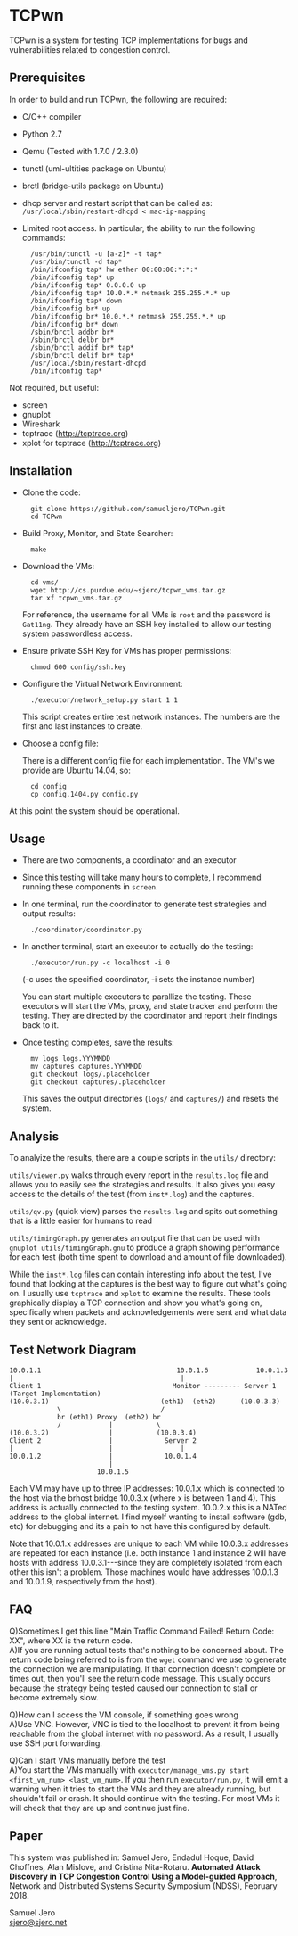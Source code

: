 TCPwn
==========================================

TCPwn is a system for testing TCP implementations for bugs and vulnerabilities related to congestion control.

## Prerequisites
In order to build and run TCPwn, the following are required:
* C/C++ compiler
* Python 2.7
* Qemu (Tested with 1.7.0 / 2.3.0)
* tunctl (uml-ultities package on Ubuntu)
* brctl (bridge-utils package on Ubuntu)
* dhcp server and restart script that can be called as: `/usr/local/sbin/restart-dhcpd < mac-ip-mapping`
* Limited root access. In particular, the ability to run the following commands:

		/usr/bin/tunctl -u [a-z]* -t tap*
		/usr/bin/tunctl -d tap*
		/bin/ifconfig tap* hw ether 00:00:00:*:*:*
		/bin/ifconfig tap* up
		/bin/ifconfig tap* 0.0.0.0 up
		/bin/ifconfig tap* 10.0.*.* netmask 255.255.*.* up
		/bin/ifconfig tap* down
		/bin/ifconfig br* up
		/bin/ifconfig br* 10.0.*.* netmask 255.255.*.* up
		/bin/ifconfig br* down
		/sbin/brctl addbr br*
		/sbin/brctl delbr br*
		/sbin/brctl addif br* tap*
		/sbin/brctl delif br* tap*
		/usr/local/sbin/restart-dhcpd
		/bin/ifconfig tap*

Not required, but useful:
* screen
* gnuplot
* Wireshark
* tcptrace (http://tcptrace.org)
* xplot for tcptrace (http://tcptrace.org)

## Installation
* Clone the code:

		git clone https://github.com/samueljero/TCPwn.git
		cd TCPwn

* Build Proxy, Monitor, and State Searcher:

		make

* Download the VMs:

		cd vms/
		wget http://cs.purdue.edu/~sjero/tcpwn_vms.tar.gz
		tar xf tcpwn_vms.tar.gz

	 For reference, the username for all VMs is `root` and the password is `Gat11ng`. They already have an SSH key installed to allow our testing system passwordless access.

* Ensure private SSH Key for VMs has proper permissions:

		chmod 600 config/ssh.key

* Configure the Virtual Network Environment:

		./executor/network_setup.py start 1 1

	This script creates entire test network instances. The numbers are the first and last instances to create.

* Choose a config file:

	There is a different config file for each implementation. The VM's we provide are Ubuntu 14.04, so:

		cd config
		cp config.1404.py config.py

At this point the system should be operational.

## Usage

* There are two components, a coordinator and an executor

* Since this testing will take many hours to complete, I recommend running these components in `screen`.

* In one terminal, run the coordinator to generate test strategies and output results:

		./coordinator/coordinator.py

* In another terminal, start an executor to actually do the testing:

		./executor/run.py -c localhost -i 0

	(-c uses the specified coordinator, -i sets the instance number)

	You can start multiple executors to parallize the testing. These executors will start the VMs, proxy, and state tracker and perform the testing. They are directed by the coordinator and report their findings back to it.

* Once testing completes, save the results:

		mv logs logs.YYYMMDD
		mv captures captures.YYYMMDD
		git checkout logs/.placeholder
		git checkout captures/.placeholder

	This saves the output directories (`logs/` and `captures/`) and resets the system.


## Analysis

To analyize the results, there are a couple scripts in the `utils/` directory:

`utils/viewer.py` walks through every report in the `results.log` file and allows you to easily see the strategies and results. It also gives you easy access to the details of the test (from `inst*.log`) and the captures.

`utils/qv.py` (quick view) parses the `results.log` and spits out something that is a little easier for humans to read

`utils/timingGraph.py` generates an output file that can be used with `gnuplot utils/timingGraph.gnu` to produce a graph showing performance for each test (both time spent to download and amount of file downloaded).

While the `inst*.log` files can contain interesting info about the test, I've found that looking at the captures is the best way to figure out what's going on. I usually use `tcptrace` and `xplot` to examine the results. These tools graphically display a TCP connection and show you what's going on, specifically when packets and acknowledgements were sent and what data they sent or acknowledge.



## Test Network Diagram

    10.0.1.1                                  10.0.1.6            10.0.1.3
    |                                          |                     |
    Client 1                                 Monitor --------- Server 1 (Target Implementation)
    (10.0.3.1)                            (eth1)  (eth2)      (10.0.3.3)
                \                         /
                br (eth1) Proxy  (eth2) br
                /            |           \
    (10.0.3.2)               |           (10.0.3.4)
    Client 2                 |             Server 2
    |                        |                 |
    10.0.1.2                 |             10.0.1.4
                             |
                          10.0.1.5

Each VM may have up to three IP addresses:
10.0.1.x which is connected to the host via the brhost bridge
10.0.3.x (where x is between 1 and 4). This address is actually connected to the testing system.
10.0.2.x this is a NATed address to the global internet. I find myself wanting to install software (gdb, etc) for debugging and its a pain to not have this configured by default.

Note that 10.0.1.x addresses are unique to each VM while 10.0.3.x addresses are repeated for each instance (i.e. both instance 1 and instance 2 will have hosts with address 10.0.3.1---since they are completely isolated from each other this isn't a problem. Those machines would have addresses 10.0.1.3 and 10.0.1.9, respectively from the host).



## FAQ

Q)Sometimes I get this line "Main Traffic Command Failed! Return Code: XX", where XX is the return code.  
A)If you are running actual tests that's nothing to be concerned about. The return code being referred to is from the `wget` command we use to generate the connection we are manipulating. If that connection doesn't complete or times out, then you'll see the return code message. This usually occurs because the strategy being tested caused our connection to stall or become extremely slow.

Q)How can I access the VM console, if something goes wrong  
A)Use VNC. However, VNC is tied to the localhost to prevent it from being reachable from the global internet with no password. As a result, I usually use SSH port forwarding.

Q)Can I start VMs manually before the test  
A)You start the VMs manually with `executor/manage_vms.py start <first_vm_num> <last_vm_num>`. If you then run `executor/run.py`, it will emit a warning when it tries to start the VMs and they are already running, but shouldn't fail or crash. It should continue with the testing. For most VMs it will check that they are up and continue just fine.

## Paper

This system was published in:
Samuel Jero, Endadul Hoque, David Choffnes, Alan Mislove, and Cristina Nita-Rotaru. **Automated Attack Discovery in TCP Congestion Control Using a Model-guided Approach**, Network and Distributed Systems Security Symposium (NDSS), February 2018.

Samuel Jero  
<sjero@sjero.net>
